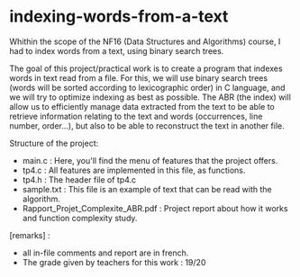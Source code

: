 # indexing-words-from-a-text
Whithin the scope of the NF16 (Data Structures and Algorithms) course, I had to index words from a text, using binary search trees. 

The goal of this project/practical work is to create a program that indexes words in text read from a file. For this, we will use binary search trees (words will be sorted according to lexicographic order) in C language, and we will try to optimize indexing as best as possible. The ABR (the index) will allow us to efficiently manage data extracted from the text to be able to retrieve information relating to the text and words (occurrences, line number, order...), but also to be able to reconstruct the text in another file.

Structure of the project:

  - main.c : Here, you'll find the menu of features that the project offers.
  - tp4.c : All features are implemented in this file, as functions.
  - tp4.h : The header file of tp4.c
  - sample.txt : This file is an example of text that can be read with the algorithm.
  - Rapport_Projet_Complexite_ABR.pdf : Project report about how it works and function complexity study.

[remarks] :

  - all in-file comments and report are in french.
  - The grade given by teachers for this work : 19/20

